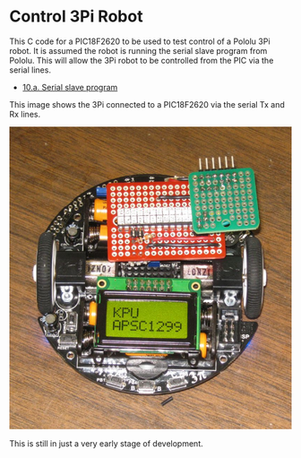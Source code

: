 # Control 3Pi Robot

This C code for a PIC18F2620 to be used to test control of a Pololu 3Pi robot.
It is assumed the robot is running the serial slave program from Pololu.
This will allow the 3Pi robot to be controlled from the PIC via the serial lines.

* [10.a. Serial slave program](https://www.pololu.com/docs/0J21/all#10.a)

This image shows the 3Pi connected to a PIC18F2620 via the serial Tx and Rx lines.

![](image/PIC-on-3pi.jpg)

This is still in just a very early stage of development.
